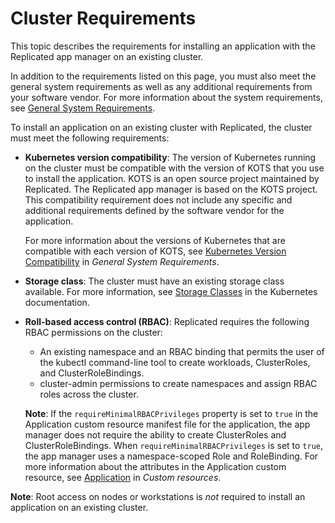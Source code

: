 # Cluster Requirements

This topic describes the requirements for installing an application with the Replicated app manager on an existing cluster.

In addition to the requirements listed on this page, you must also meet the general system requirements as well as any additional requirements from your software vendor. For more information about the system requirements, see [General System Requirements](installing-general-requirements).

To install an application on an existing cluster with Replicated, the cluster must meet the following requirements:

* **Kubernetes version compatibility**: The version of Kubernetes running on the cluster must be compatible with the version of KOTS that you use to install the application. KOTS is an open source project maintained by Replicated. The Replicated app manager is based on the KOTS project. This compatibility requirement does not include any specific and additional requirements defined by the software vendor for the application.

   For more information about the versions of Kubernetes that are compatible with each version of KOTS, see [Kubernetes Version Compatibility](installing-general-requirements/#kubernetes-version-compatibility) in _General System Requirements_.
* **Storage class**: The cluster must have an existing storage class available. For more information, see [Storage Classes](https://kubernetes.io/docs/concepts/storage/storage-classes/) in the Kubernetes documentation.
* **Roll-based access control (RBAC)**: Replicated requires the following RBAC permissions on the cluster:
   * An existing namespace and an RBAC binding that permits the user of the kubectl command-line tool to create workloads, ClusterRoles, and ClusterRoleBindings.
   * cluster-admin permissions to create namespaces and assign RBAC roles across the cluster.

   **Note**: If the `requireMinimalRBACPrivileges` property is set to `true` in the Application custom resource manifest file for the application, the app manager does not require the ability to create ClusterRoles and ClusterRoleBindings.
   When `requireMinimalRBACPrivileges` is set to `true`, the app manager uses a namespace-scoped Role and RoleBinding. For more information about the attributes in the Application custom resource, see [Application](../reference/custom-resource-application) in _Custom resources_.

**Note**: Root access on nodes or workstations is *not* required to install an application on an existing cluster.
